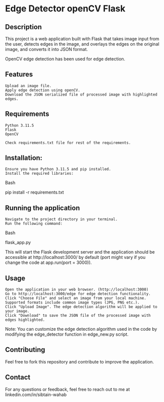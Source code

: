 # Edge Detector openCV Flask

## Description
This project is a web application built with Flask that takes image input from the user, detects edges in the image, and overlays the edges on the original image, and converts it into JSON format.

OpenCV edge detection has been used for edge detection.

## Features

    Upload an image file.
    Apply edge detection using openCV.
    Download the JSON serialized file of processed image with highlighted edges.

## Requirements

    Python 3.11.5
    Flask
    OpenCV

    Check requirements.txt file for rest of the requirements.
    

## Installation:

    Ensure you have Python 3.11.5 and pip installed.
    Install the required libraries:

Bash

pip install -r requirements.txt


## Running the application

    Navigate to the project directory in your terminal.
    Run the following command:

Bash

flask_app.py


This will start the Flask development server and the application should be accessible at http://localhost:3000/ by default (port might vary if you change the code at app.run(port = 3000)).

## Usage

    Open the application in your web browser. (http://localhost:3000)
    Go to http://localhost:3000/edge for edge detection functionality.
    Click "Choose File" and select an image from your local machine. Supported formats include common image types (JPG, PNG etc.).
    Click "Upload Image". The edge detection algorithm will be applied to your image.
    Click "Download" to save the JSON file of the processed image with edges highlighted.

Note: You can customize the edge detection algorithm used in the code by modifying the edge_detector function in edge_new.py script.

## Contributing

Feel free to fork this repository and contribute to improve the application.

## Contact

For any questions or feedback, feel free to reach out to me at linkedin.com/in/sibtain-wahab
